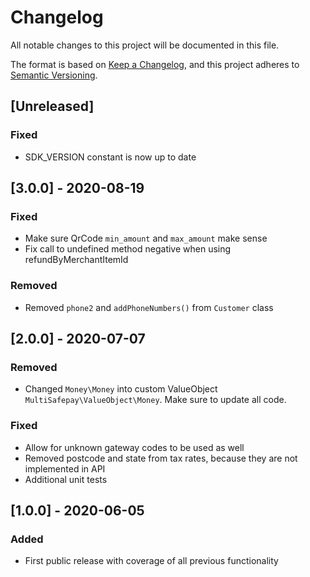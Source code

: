 # Changelog
All notable changes to this project will be documented in this file.

The format is based on [Keep a Changelog](https://keepachangelog.com/en/1.0.0/),
and this project adheres to [Semantic Versioning](https://semver.org/spec/v2.0.0.html).

## [Unreleased]
### Fixed
- SDK_VERSION constant is now up to date


## [3.0.0] - 2020-08-19
### Fixed
- Make sure QrCode `min_amount` and `max_amount` make sense
- Fix call to undefined method negative when using refundByMerchantItemId 

### Removed
- Removed `phone2` and `addPhoneNumbers()` from `Customer` class

## [2.0.0] - 2020-07-07
### Removed
- Changed `Money\Money` into custom ValueObject `MultiSafepay\ValueObject\Money`. Make sure to update all code.

### Fixed
- Allow for unknown gateway codes to be used as well
- Removed postcode and state from tax rates, because they are not implemented in API
- Additional unit tests

## [1.0.0] - 2020-06-05
### Added
- First public release with coverage of all previous functionality
